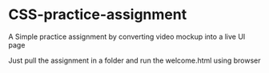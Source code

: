 # CSS-practice-assignment
A Simple practice assignment by converting video mockup into a live UI page

Just pull the assignment in a folder and run the welcome.html using browser
